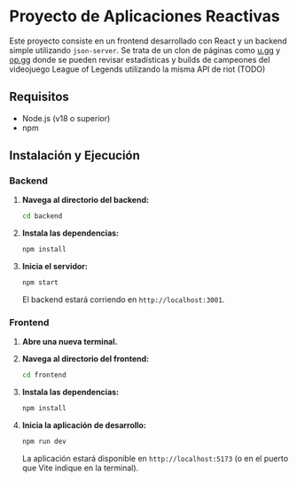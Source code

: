 # Proyecto de Aplicaciones Reactivas

Este proyecto consiste en un frontend desarrollado con React y un backend simple utilizando `json-server`. Se trata de un clon de páginas como [u.gg](https://u.gg/) y [op.gg](https://op.gg/) donde se pueden revisar estadísticas y builds de campeones del videojuego League of Legends utilizando la misma API de riot (TODO)

## Requisitos

- Node.js (v18 o superior)
- npm

## Instalación y Ejecución

### Backend

1.  **Navega al directorio del backend:**
    ```bash
    cd backend
    ```

2.  **Instala las dependencias:**
    ```bash
    npm install
    ```

3.  **Inicia el servidor:**
    ```bash
    npm start
    ```
    El backend estará corriendo en `http://localhost:3001`.

### Frontend

1.  **Abre una nueva terminal.**

2.  **Navega al directorio del frontend:**
    ```bash
    cd frontend
    ```

3.  **Instala las dependencias:**
    ```bash
    npm install
    ```

4.  **Inicia la aplicación de desarrollo:**
    ```bash
    npm run dev
    ```
    La aplicación estará disponible en `http://localhost:5173` (o en el puerto que Vite indique en la terminal).
